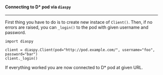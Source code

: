 #### Connecting to D\* pod via `diaspy`
----

First thing you have to do is to create new instace of `Client()`. 
Then, if no errors are raised, you can `_login()` to the pod with given username and password.

    import diaspy

    client = diaspy.Client(pod="http://pod.example.com/", username="foo", password="bar")
    client._login()


If everything worked you are now connected to D\* pod at given URL.
